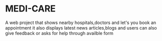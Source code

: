 # MEDI-CARE 
A web project that shows nearby hospitals,doctors and let's you book an appointment
it also displays latest news articles,blogs and users can also give feedback or asks for help through availble form